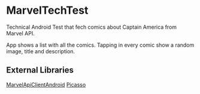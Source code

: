 # MarvelTechTest

Technical Android Test that fech comics about Captain America from Marvel API.

App shows a list with all the comics. Tapping in every comic show a random image, title and description.

## External Libraries

[MarvelApiClientAndroid](https://github.com/Karumi/MarvelApiClientAndroid)
[Picasso](http://square.github.io/picasso)
